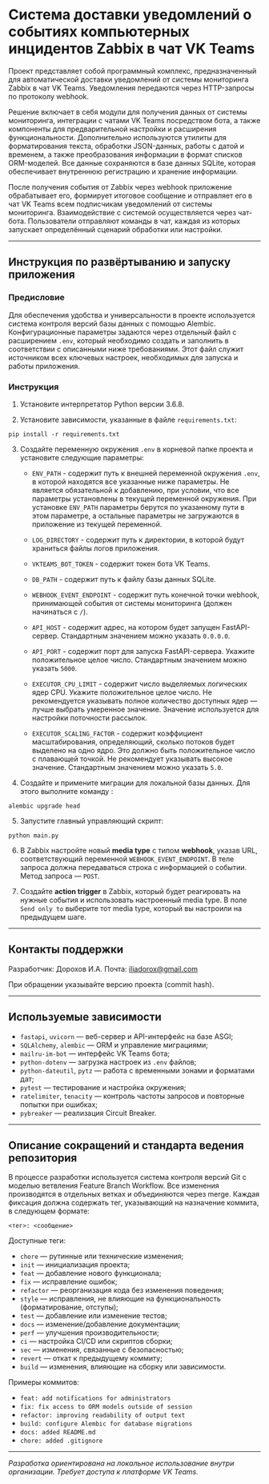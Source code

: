 # Система доставки уведомлений о событиях компьютерных инцидентов Zabbix в чат VK Teams

Проект представляет собой программный комплекс, предназначенный для автоматической доставки уведомлений от системы мониторинга Zabbix в чат VK Teams. Уведомления передаются через HTTP-запросы по протоколу webhook.

Решение включает в себя модули для получения данных от системы мониторинга, интеграции с чатами VK Teams посредством бота, а также компоненты для предварительной настройки и расширения функциональности. Дополнительно используются утилиты для форматирования текста, обработки JSON-данных, работы с датой и временем, а также преобразования информации в формат списков ORM-моделей. Все данные сохраняются в базе данных SQLite, которая обеспечивает внутреннюю регистрацию и хранение информации.

После получения события от Zabbix через webhook приложение обрабатывает его, формирует итоговое сообщение и отправляет его в чат VK Teams всем подписчикам уведомлений от системы мониторинга. Взаимодействие с системой осуществляется через чат-бота. Пользователи отправляют команды в чат, каждая из которых запускает определённый сценарий обработки или настройки.

---

## Инструкция по развёртыванию и запуску приложения

### Предисловие

Для обеспечения удобства и универсальности в проекте используется система контроля версий базы данных с помощью Alembic. Конфигурационные параметры задаются через отдельный файл с расширением `.env`, который необходимо создать и заполнить в соответствии с описанными ниже требованиями. Этот файл служит источником всех ключевых настроек, необходимых для запуска и работы приложения.

### Инструкция

1. Установите интерпретатор Python версии 3.6.8.

2. Установите зависимости, указанные в файле `requirements.txt`:
```
pip install -r requirements.txt
```

3. Создайте переменную окружения `.env` в корневой папке проекта и установите следующие параметры:
	- `ENV_PATH` - содержит путь к внешней переменной окружения `.env`, в которой находятся все указанные ниже параметры. Не является обязательной к добавлению, при условии, что все параметры установлены в текущей переменной окружения. При установке `ENV_PATH` параметры берутся по указанному пути в этом параметре, а остальные параметры не загружаются в приложение из текущей переменной.
	
	- `LOG_DIRECTORY` - содержит путь к директории, в которой будут храниться файлы логов приложения.
	
	- `VKTEAMS_BOT_TOKEN` - содержит токен бота VK Teams.
	
	- `DB_PATH` - содержит путь к файлу базы данных SQLite.
	
	- `WEBHOOK_EVENT_ENDPOINT` - содержит путь конечной точки webhook, принимающей события от системы мониторинга (должен начинаться с `/`).
	
	- `API_HOST` - содержит адрес, на котором будет запущен FastAPI-сервер. Стандартным значением можно указать `0.0.0.0`.
	
	- `API_PORT` - содержит порт для запуска FastAPI-сервера. Укажите положительное целое число. Стандартным значением можно указать `5000`.
	
	- `EXECUTOR_CPU_LIMIT` - содержит число выделяемых логических ядер CPU.  Укажите положительное целое число. Не рекомендуется указывать полное количество доступных ядер — лучше выбрать умеренное значение. Значение используется для настройки поточности рассылок.
	
	- `EXECUTOR_SCALING_FACTOR` - содержит коэффициент масштабирования, определяющий, сколько потоков будет выделено на одно ядро. Это должно быть положительное число с плавающей точкой. Не рекомендует указывать высокое значение. Стандартным значением можно указать `5.0`.

4. Создайте и примените миграции для локальной базы данных. Для этого выполните команду :
```
alembic upgrade head
```

5. Запустите главный управляющий скрипт:
```
python main.py
```

6. В Zabbix настройте новый **media type** с типом **webhook**, указав URL, соответствующий переменной `WEBHOOK_EVENT_ENDPOINT`. В теле запроса должна передаваться строка с информацией о событии. Метод запроса — `POST`.

7. Создайте **action trigger** в Zabbix, который будет реагировать на нужные события и использовать настроенный media type. В поле `Send only to` выберите тот media type, который вы настроили на предыдущем шаге.

---

## Контакты поддержки

Разработчик: Дорохов И.А.
Почта: iliadorox@gmail.com

При обращении указывайте версию проекта (commit hash).

---

## Используемые зависимости

  - `fastapi`, `uvicorn` — веб-сервер и API-интерфейс на базе ASGI;
  - `SQLAlchemy`, `alembic` — ORM и управление миграциями;
  - `mailru-im-bot` — интерфейс VK Teams бота;
  - `python-dotenv` — загрузка настроек из `.env` файлов;
  - `python-dateutil`, `pytz` — работа с временными зонами и форматами дат;
  - `pytest` — тестирование и настройка окружения;
  - `ratelimiter`, `tenacity` — контроль частоты запросов и повторные попытки при ошибках;
  - `pybreaker` — реализация Circuit Breaker.

---

## Описание сокращений и стандарта ведения репозитория

В процессе разработки используется система контроля версий Git с моделью ветвления Feature Branch Workflow. Все изменения производятся в отдельных ветках и объединяются через merge. Каждая фиксация должна содержать тег, указывающий на назначение коммита, в следующем формате:

```
<тег>: <сообщение>
```

Доступные теги:
- `chore` — рутинные или технические изменения;
- `init` — инициализация проекта;
- `feat` — добавление нового функционала;
- `fix` — исправление ошибок;
- `refactor` — реорганизация кода без изменения поведения;
- `style` — исправления, не влияющие на функциональность (форматирование, отступы);
- `test` — добавление или изменение тестов;
- `docs` — изменение/добавление документации;
- `perf` — улучшения производительности;
- `ci` — настройка CI/CD или скриптов сборки;
- `sec` — изменения, связанные с безопасностью;
- `revert` — откат к предыдущему коммиту;
- `build` — изменения, влияющие на сборку или зависимости.

Примеры коммитов:
- `feat: add notifications for administrators`
- `fix: fix access to ORM models outside of session`
- `refactor: improving readability of output text`
- `build: configure Alembic for database migrations`
- `docs: added README.md`
- `chore: added .gitignore`

---

_Разработка ориентирована на локальное использование внутри организации. Требует доступа к платформе VK Teams._
